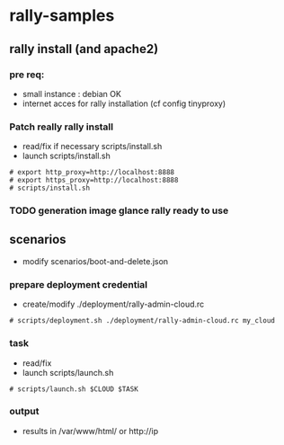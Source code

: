 # rally-samples
## rally install (and apache2)
### pre req:
* small instance : debian OK
* internet acces for rally installation (cf config tinyproxy)

### Patch really rally install
* read/fix if necessary scripts/install.sh
* launch scripts/install.sh

```
# export http_proxy=http://localhost:8888
# export https_proxy=http://localhost:8888
# scripts/install.sh
```

### TODO generation image glance rally ready to use

## scenarios
* modify scenarios/boot-and-delete.json

### prepare deployment credential
* create/modify ./deployment/rally-admin-cloud.rc

```
# scripts/deployment.sh ./deployment/rally-admin-cloud.rc my_cloud
```
 
### task
 
* read/fix
* launch scripts/launch.sh

```
# scripts/launch.sh $CLOUD $TASK
```

### output

* results in /var/www/html/ or http://ip

